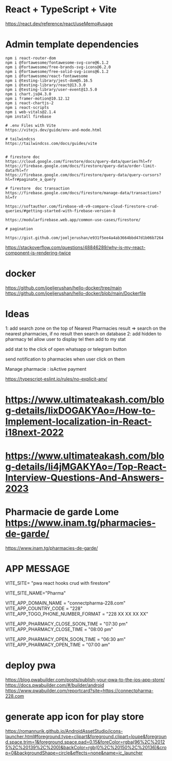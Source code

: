 # React + TypeScript + Vite
https://react.dev/reference/react/useMemo#usage

# Admin template dependencies
	npm i react-router-dom
	npm i @fortawesome/fontawesome-svg-core@6.1.2
	npm i @fortawesome/free-brands-svg-icons@6.2.0
	npm i @fortawesome/free-solid-svg-icons@6.1.2
	npm i @fortawesome/react-fontawesome
	npm i @testing-library/jest-dom@5.16.5
	npm i @testing-library/react@13.3.0
	npm i @testing-library/user-event@13.5.0
	npm i chart.js@4.3.0
	npm i framer-motion@10.12.12
	npm i react-chartjs-2
	npm i react-scripts
	npm i web-vitals@2.1.4
	npm install firebase

	# .env Files with Vite
	https://vitejs.dev/guide/env-and-mode.html

	# tailwindcss
	https://tailwindcss.com/docs/guides/vite


	# firestore doc
	https://cloud.google.com/firestore/docs/query-data/queries?hl=fr
	https://firebase.google.com/docs/firestore/query-data/order-limit-data?hl=fr
	https://firebase.google.com/docs/firestore/query-data/query-cursors?hl=fr#paginate_a_query

	# firestore  doc transaction 
	https://firebase.google.com/docs/firestore/manage-data/transactions?hl=fr

	https://softauthor.com/firebase-v8-v9-compare-cloud-firestore-crud-queries/#getting-started-with-firebase-version-8

	https://modularfirebase.web.app/common-use-cases/firestore/

	# pagination

	https://gist.github.com/joeljerushan/e931f5ee4a4ab3664bbd47d1b06b7264



https://stackoverflow.com/questions/48846289/why-is-my-react-component-is-rendering-twice


# docker 
https://github.com/joeljerushan/hello-docker/tree/main
https://github.com/joeljerushan/hello-docker/blob/main/Dockerfile


# Ideas
1: add search zone on the top of Nearest Pharmacies result
  => search on the nearest pharmacies, if no result then search on database
2: add hidden to pharmacy tel
   allow user to display tel then add to my stat

   add stat to the click of open whatsapp or telegram button

   send notification to pharmacies when user click on them

Manage pharmacie :
    isActive
	payment


https://typescript-eslint.io/rules/no-explicit-any/

# https://www.ultimateakash.com/blog-details/IixDOGAKYAo=/How-to-Implement-localization-in-React-i18next-2022

# https://www.ultimateakash.com/blog-details/Ii4jMGAKYAo=/Top-React-Interview-Questions-And-Answers-2023

# Pharmacie de garde Lome https://www.inam.tg/pharmacies-de-garde/
https://www.inam.tg/pharmacies-de-garde/




# APP MESSAGE

VITE_SITE= "pwa react hooks crud with firestore"


VITE_SITE_NAME="Pharma"

VITE_APP_DOMAIN_NAME = "connectpharma-228.com"
VITE_APP_COUNTRY_CODE = "228"
VITE_APP_TOGO_PHONE_NUMBER_FORMAT = "228 XX XX XX XX"

VITE_APP_PHARMACY_CLOSE_SOON_TIME = "07:30 pm"
VITE_APP_PHARMACY_CLOSE_TIME = "08:00 pm"

VITE_APP_PHARMACY_OPEN_SOON_TIME = "06:30 am"
VITE_APP_PHARMACY_OPEN_TIME = "07:00 am"


# deploy pwa 
https://blog.pwabuilder.com/posts/publish-your-pwa-to-the-ios-app-store/
https://docs.pwabuilder.com/#/builder/android
https://www.pwabuilder.com/reportcard?site=https://connectpharma-228.com

# generate app icon for play store
https://romannurik.github.io/AndroidAssetStudio/icons-launcher.html#foreground.type=clipart&foreground.clipart=loupe&foreground.space.trim=1&foreground.space.pad=0.15&foreColor=rgba(96%2C%20125%2C%20139%2C%200)&backColor=rgb(0%2C%20150%2C%20136)&crop=0&backgroundShape=circle&effects=none&name=ic_launcher